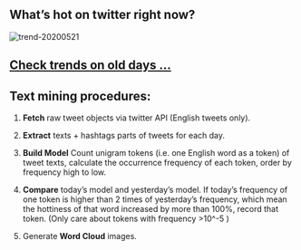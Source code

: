 ## What’s hot on twitter right now?

![trend-20200521][wordcloud]

[wordcloud]: https://raw.githubusercontent.com/xdqc/tweet-trend-everyday/master/word-cloud/trend-20200521.png?token=AF5V4P7ADR6KQBZ4CEDTNIK6AXRMU "trend-20200521"

## [Check trends on old days ...](https://github.com/xdqc/tweet-trend-everyday/tree/master/word-cloud)

## Text mining procedures:

1. **Fetch** raw tweet objects via twitter API (English tweets only).

2. **Extract** texts + hashtags parts of tweets for each day.

3. **Build Model** Count unigram tokens (i.e. one English word as a token) of tweet texts, calculate the occurrence frequency of each token, order by frequency high to low.

4. **Compare** today’s model and yesterday’s model. If today’s frequency of one token is higher than 2 times of yesterday’s frequency, which mean the hottiness of that word increased by more than 100%, record that token. (Only care about tokens with frequency >10^-5 )

5. Generate **Word Cloud** images.
